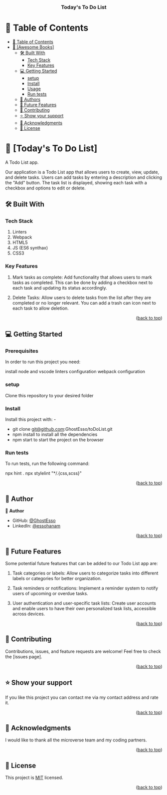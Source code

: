<a name="readme-top"></a>

<div align="center">
  <br/>

  <h3><b>Today's To Do List</b></h3>

</div>

# 📗 Table of Contents

- [📗 Table of Contents](#-table-of-contents)
- [📖 \[Awesome Books\] ](#-awesome-books-)
  - [🛠 Built With ](#-built-with-)
    - [Tech Stack ](#tech-stack-)
    - [Key Features ](#key-features-)
  - [💻 Getting Started ](#-getting-started-)
    - [setup](#setup)
    - [Install](#install)
    - [Usage](#usage)
    - [Run tests](#run-tests)
  - [👥 Authors ](#-authors-)
  - [🔭 Future Features ](#-future-features-)
  - [🤝 Contributing ](#-contributing-)
  - [⭐️ Show your support ](#️-show-your-support-)
  - [🙏 Acknowledgments ](#-acknowledgments-)
  - [📝 License ](#-license-)

# 📖 [Today's To Do List] <a name="about-project"></a>

A Todo List app.

Our application is a Todo List app that allows users to create, view, update, and delete tasks. Users can add tasks by entering a description and clicking the "Add" button. The task list is displayed, showing each task with a checkbox and options to edit or delete.

## 🛠 Built With <a name="built-with"></a>

### Tech Stack <a name="tech-stack"></a>

1. Linters
2. Webpack
3. HTML5
4. JS (ES6 synthax)
5. CSS3

### Key Features <a name="key-features"></a>

1. Mark tasks as complete: Add functionality that allows users to mark tasks as completed. This can be done by adding a checkbox next to each task and updating its status accordingly.

2. Delete Tasks: Allow users to delete tasks from the list after they are completed or no longer relevant. You can add a trash can icon next to each task to allow deletion.

<p align="right">(<a href="#readme-top">back to top</a>)</p>

## 💻 Getting Started <a name="getting-started"></a>

### Prerequisites

In order to run this project you need:

install node and vscode
linters configuration
webpack configuration

### setup

<p>Clone this repository to your desired folder</p>
<a href ="git@github.com:GhostEsso/toDoList.git"></a>

### Install

Install this project with: -

- git clone git@github.com:GhostEsso/toDoList.git
- npm install to install all the dependencies
- npm start to start the project on the browser

### Run tests

To run tests, run the following command:

npx hint .
npx stylelint "\*/.{css,scss}"

<p align="right">(<a href="#readme-top">back to top</a>)</p>

## 👥 Author <a name="authors"></a>

👤 **Author**

- GitHub: [@GhostEsso](https://github.com/GhostEsso)
- LinkedIn: [@essohanam](https://www.linkedin.com/in/essohanam-tambana-62aa081a1/)

<p align="right">(<a href="#readme-top">back to top</a>)</p>

## 🔭 Future Features <a name="future-features">

Some potential future features that can be added to our Todo List app are:

1. Task categories or labels: Allow users to categorize tasks into different labels or categories for better organization.

2. Task reminders or notifications: Implement a reminder system to notify users of upcoming or overdue tasks.

3. User authentication and user-specific task lists: Create user accounts and enable users to have their own personalized task lists, accessible across devices.

</a>

<p align="right">(<a href="#readme-top">back to top</a>)</p>

## 🤝 Contributing <a name="contributing"></a>

Contributions, issues, and feature requests are welcome!
Feel free to check the [issues page].

<p align="right">(<a href="#readme-top">back to top</a>)</p>

## ⭐️ Show your support <a name="support"></a>

If you like this project you can contact me via my contact address and rate it.

<p align="right">(<a href="#readme-top">back to top</a>)</p>

## 🙏 Acknowledgments <a name="acknowledgements"></a>

I would like to thank all the microverse team and my coding partners.

<p align="right">(<a href="#readme-top">back to top</a>)</p>

## 📝 License <a name="license"></a>

This project is [<a href = "MIT.md">MIT</a>](./MIT.md) licensed.

<p align="right">(<a href="#readme-top">back to top</a>)</p>
